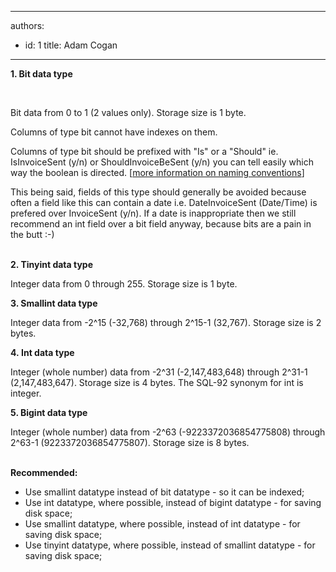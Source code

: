 

---
authors:
  - id: 1
    title: Adam Cogan
---




<span class='intro'> <b>​​​​1. Bit data type</b><div><b><br></b><p class="ssw15-rteElement-P">Bit data from 0 to 1 (2 values only). Storage size is 1 byte.</p><p class="ssw15-rteElement-P">Columns of type&#160;bit&#160;cannot have indexes on them.​<br></p><div><div><p class="ssw15-rteElement-P">​​Columns of type&#160;bit&#160;should be prefixed with &quot;Is&quot; or a &quot;Should&quot; ie. IsInvoiceSent (y/n) or ShouldInvoiceBeSent (y/n) you can tell easily which way the boolean is directed.&#160;[<a href="/_layouts/15/FIXUPREDIRECT.ASPX?WebId=3dfc0e07-e23a-4cbb-aac2-e778b71166a2&amp;TermSetId=07da3ddf-0924-4cd2-a6d4-a4809ae20160&amp;TermId=4be22043-306c-4c6f-b9b6-ec2ff37be97e">more information on naming conve​ntions​</a>]<br></p>This being said, fields of this type should generally be avoided because often a field like this can contain a date i.e. DateInvoiceSent (Date/Time) is prefered over InvoiceSent (y/n). If a date is inappropriate then we still recommend an int field over a bit field anyway, because bits are a pain in the butt &#58;-)<br></div></div><div><br></div></div> </span>

<p class="ssw15-rteElement-P"><b>2. ​Tinyint data type</b></p><p class="ssw15-rteElement-P">Integer data from 0 through 255. Storage size is 1 byte.<br></p><p class="ssw15-rteElement-P"><b>3. Smallint data type</b></p><p>Integer data from -2^15 (-32,768) through 2^15-1 (32,767). Storage size is 2 bytes.</p><p class="ssw15-rteElement-P"><b>4.&#160;Int data type</b></p><p class="ssw15-rteElement-P">Integer (whole number) data from -2^31 (-2,147,483,648) through 2^31-1 (2,147,483,647). Storage size is 4 bytes. The SQL-92 synonym for int is integer.</p><p class="ssw15-rteElement-P"><b>5. Bigint data type</b></p><p class="ssw15-rteElement-P">Integer (whole number) data from -2^63 (-9223372036854775808) through 2^63-1 (9223372036854775807). Storage size is 8 bytes.​​<br><br></p><p class="ssw15-rteElement-P"><strong>Recommended&#58;</strong><br></p><ul><li>Use smallint datatype instead of bit datatype - so it can be indexed;</li><li>Use int datatype, where possible, instead of bigint datatype - for saving disk space;</li><li>Use smallint datatype, where possible, instead of int datatype - for saving disk space;</li><li>Use tinyint datatype, where possible, instead of smallint datatype - for saving disk space;</li></ul>


